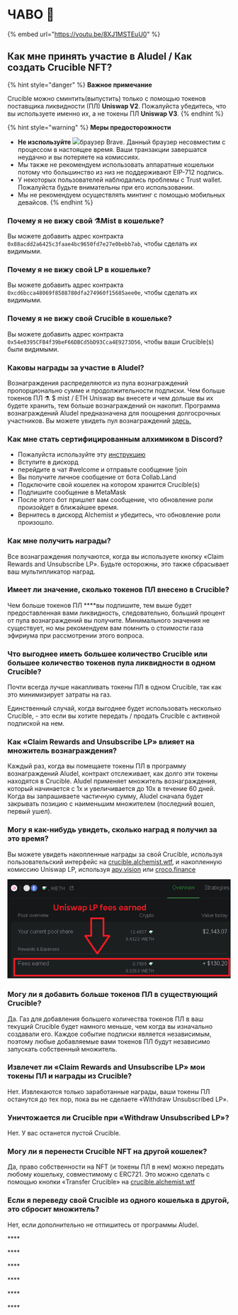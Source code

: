 # ЧАВО 📖

{% embed url="https://youtu.be/8XJ1MSTEuU0" %}

## **Как мне принять участие в Aludel / Как создать Crucible NFT?**

{% hint style="danger" %}
**Важное примечание** 

Crucible можно сминтить\(выпустить\) только с помощью токенов поставщика ликвидности \(ПЛ\) **Uniswap V2**. Пожалуйста убедитесь, что вы используете именно их, а не токены ПЛ **Uniswap V3**.
{% endhint %}

{% hint style="warning" %}
**Меры предосторожности**

* **Не изспользуйте** ![](../.gitbook/assets/brave.png)браузер Brave. Данный браузер несовместим с процессом в настоящее время. Ваши транзакции завершатся неудачно и вы потеряете на комиссиях.
* Мы также не рекомендуем использовать аппаратные кошельки потому что большинство из низ не поддерживают EIP-712 подпись.
* У некоторых пользователей наблюдались проблемы с Trust wallet. Пожалуйста будьте внимательны при его использовании.
* Мы не рекомендуем осуществлять минтинг с помощью мобильных девайсов.
{% endhint %}

### **Почему я не вижу свой ⚗️Mist в кошельке?**

Вы можете добавить адрес контракта `0x88acdd2a6425c3faae4bc9650fd7e27e0bebb7ab`, чтобы сделать их видимыми.

### **Почему я не вижу свой LP в кошельке?**

Вы можете добавить адрес контракта `0xcd6bcca48069f8588780dfa274960f15685aee0e`, чтобы сделать их видимыми.

### **Почему я не вижу свой Crucible в кошельке?**

Вы можете добавить адрес контракта `0x54e0395CFB4f39beF66DBCd5bD93Cca4E9273D56`, чтобы ваши Crucible\(s\) были видимыми.

### **Каковы награды за участие в Aludel?**

Вознаграждения распределяются из пула вознаграждений пропорционально сумме и продолжительности подписки. Чем больше токенов ПЛ ⚗️ $ mist / ETH Uniswap вы внесете и чем дольше вы их будете хранить, тем больше вознаграждений он накопит. Программа вознаграждений Aludel предназначена для поощрения долгосрочных участников. Вы можете увидеть пул вознаграждений [здесь.](https://etherscan.io/address/0x04108d6e9a51bec5170f8fd953a156cf754ba541)

### **Как мне стать сертифицированным алхимиком в Discord?**

* Пожалуйста используйте эту [инструкцию](https://docs.alchemist.wtf/mist/v/russian/crucible/how-to-become-a-certified-alchemist-on-discord-ru)
* Вступите в дискорд
* перейдите в чат \#welcome и отправьте сообщение !join
* Вы получите личное сообщение от бота Collab.Land
* Подключите свой кошелек на котором хранится Crucible\(s\)
* Подпишите сообщение в MetaMask
* После этого бот пришлет вам сообщение, что обновление роли произойдет в ближайшее время.
* Вернитесь в дискорд Alchemist и убедитесь, что обновление роли произошло.

### **Как мне получить награды?**

Все вознаграждения получаются, когда вы используете кнопку «Claim Rewards and Unsubscribe LP». Будьте осторожны, это также сбрасывает ваш мультипликатор наград.

### **Имеет ли значение, сколько токенов ПЛ внесено в Crucible?**

Чем больше токенов ПЛ ****вы подпишите, тем выше будет предоставленная вами ликвидность, следовательно, больший процент от пула вознаграждений вы получите. Минимального значения не существует, но мы рекомендуем вам помнить о стоимости газа эфириума при рассмотрении этого вопроса.

### **Что выгоднее иметь большее количество Crucible или большее количество токенов пула ликвидности в одном Crucible?**

Почти всегда лучше накапливать токены ПЛ в одном Crucible, так как это минимизирует затраты на газ.

Единственный случай, когда выгоднее будет использовать несколько Crucible, - это если вы хотите передать / продать Crucible с активной подпиской на нем.

### **Как «Claim Rewards and Unsubscribe LP» влияет на множитель вознаграждения?**

Каждый раз, когда вы помещаете токены ПЛ в программу вознаграждений Aludel, контракт отслеживает, как долго эти токены находятся в Crucible. Aludel применяет множитель вознаграждения, который начинается с 1x и увеличивается до 10x в течение 60 дней. Когда вы запрашиваете частичную сумму, Aludel сначала будет закрывать позицию с наименьшим множителем \(последний вошел, первый ушел\).

### **Могу я как-нибудь увидеть, сколько наград я получил за это время?**

Вы можете увидеть накопленные награды за свой Crucible, используя пользовательский интерфейс на [crucible.alchemist.wtf](https://crucible.alchemist.wtf/), и накопленную комиссию Uniswap LP, используя [apy.vision](https://apy.vision/) или [croco.finance](https://croco.finance/)

![croco.finance](../.gitbook/assets/untitled.png)

### **Могу ли я добавить больше токенов ПЛ в существующий Crucible?**

Да. Газ для добавления большего количества токенов ПЛ в ваш текущий Crucible будет намного меньше, чем когда вы изначально создавали его. Каждое событие подписки является независимым, поэтому любые добавляемые вами токенов ПЛ будут независимо запускать собственный множитель.

### **Извлечет ли «Claim Rewards and Unsubscribe LP» мои токены ПЛ и награды из Crucible?**

Нет. Извлекаются только заработанные награды, ваши токены  ПЛ останутся до тех пор, пока вы не сделаете «Withdraw Unsubscribed LP».

### **Уничтожается ли Crucible при «Withdraw Unsubscribed LP»?**

Нет. У вас останется пустой Crucible.

### **Могу ли я перенести Crucible NFT на другой кошелек?**

Да, право собственности на NFT \(и токены ПЛ в нем\) можно передать любому кошельку, совместимому с ERC721. Это можно сделать с помощью кнопки «Transfer Crucible» на [crucible.alchemist.wtf](https://crucible.alchemist.wtf/)

### **Если я переведу свой Crucible из одного кошелька в другой, это сбросит множитель?**

Нет, если дополнительно не отпишитесь от программы Aludel.

\*\*\*\*

\*\*\*\*

\*\*\*\*

\*\*\*\*

\*\*\*\*

\*\*\*\*

